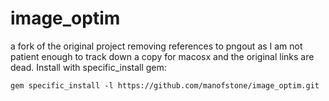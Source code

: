 # image_optim

a fork of the original project removing references to pngout as I am not patient enough to track down a copy for macosx and the original links are dead. Install with specific_install gem:

`gem specific_install -l https://github.com/manofstone/image_optim.git`